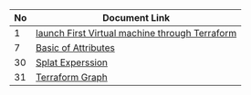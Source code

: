 | No | Document Link |
|-------|---------------|
|1 | [launch First Virtual machine through Terraform][PID1]|
|7 | [Basic of Attributes][PID7]
|30| [Splat Experssion][PID30]|
|31| [Terraform Graph][PID31]|




















[PID1]: <./AWS/01-Create_ec2/First-EC2.md>
[PID7]: <./AWS/07-Basic of Attributes/attributes.md>
[PID30]: <./AWS/30-Splat_Expression/splat.md>
[PID31]: <./AWS/31-Terraform_graph/terraform-graph.md>

